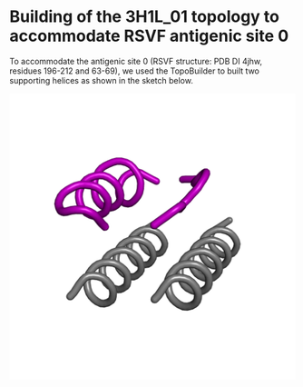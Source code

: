# Building of the 3H1L_01 topology to accommodate RSVF antigenic site 0 
To accommodate the antigenic site 0 (RSVF structure: PDB DI 4jhw, residues 196-212 and 63-69), we used the TopoBuilder to built two supporting helices as shown in the sketch below. 

![](Topo2H.png)







